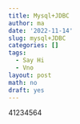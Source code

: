 ```yaml
---
title: Mysql+JDBC
author: ma
date: '2022-11-14'
slug: mysql+JDBC
categories: []
tags:
  - Say Hi
  - Vno
layout: post
math: no
draft: yes
---
```




41234564